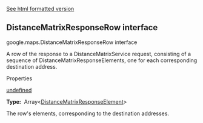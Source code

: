 [See html formatted version](https://huasofoundries.github.io/google-maps-documentation/DistanceMatrixResponseRow.html)

DistanceMatrixResponseRow interface
-----------------------------------

google.maps.DistanceMatrixResponseRow interface

A row of the response to a DistanceMatrixService request, consisting of a sequence of DistanceMatrixResponseElements, one for each corresponding destination address.

Properties

[undefined](#DistanceMatrixResponseRow.elements)

**Type:**  Array<[DistanceMatrixResponseElement](/maps/documentation/javascript/reference/3.40/distance-matrix#DistanceMatrixResponseElement)\>

The row's elements, corresponding to the destination addresses.